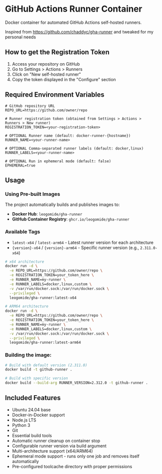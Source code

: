 # GitHub Actions Runner Container

Docker container for automated GitHub Actions self-hosted runners.

Inspired from https://github.com/chaddyc/gha-runner and tweaked for my personal needs

## How to get the Registration Token

1. Access your repository on GitHub
2. Go to Settings > Actions > Runners
3. Click on "New self-hosted runner"
4. Copy the token displayed in the "Configure" section

## Required Environment Variables

````dotenv
# GitHub repository URL
REPO_URL=https://github.com/owner/repo

# Runner registration token (obtained from Settings > Actions > Runners > New runner)
REGISTRATION_TOKEN=<your-registration-token>

# OPTIONAL Runner name (default: docker-runner-{hostname})
RUNNER_NAME=<your-runner-name>

# OPTIONAL Comma-separated runner labels (default: docker,linux)
RUNNER_LABELS=<your-runner-name>

# OPTIONAL Run in ephemeral mode (default: false)
EPHEMERAL=true

````
## Usage

### Using Pre-built Images

The project automatically builds and publishes images to:

- **Docker Hub**: `leogomide/gha-runner`
- **GitHub Container Registry**: `ghcr.io/leogomide/gha-runner`

### Available Tags

- `latest-x64` / `latest-arm64` - Latest runner version for each architecture
- `{version}-x64` / `{version}-arm64` - Specific runner version (e.g., `2.311.0-x64`)

```bash
# x64 architecture
docker run -d \
  -e REPO_URL=https://github.com/owner/repo \
  -e REGISTRATION_TOKEN=your_token_here \
  -e RUNNER_NAME=my-runner \
  -e RUNNER_LABELS=docker,linux,custom \
  -v /var/run/docker.sock:/var/run/docker.sock \
  --privileged \
  leogomide/gha-runner:latest-x64

# ARM64 architecture
docker run -d \
  -e REPO_URL=https://github.com/owner/repo \
  -e REGISTRATION_TOKEN=your_token_here \
  -e RUNNER_NAME=my-runner \
  -e RUNNER_LABELS=docker,linux,custom \
  -v /var/run/docker.sock:/var/run/docker.sock \
  --privileged \
  leogomide/gha-runner:latest-arm64
```

### Building the image:
```bash
# Build with default version (2.311.0)
docker build -t github-runner .

# Build with specific version
docker build --build-arg RUNNER_VERSION=2.312.0 -t github-runner .
```

## Included Features

- Ubuntu 24.04 base
- Docker-in-Docker support
- Node.js LTS
- Python 3
- Git
- Essential build tools
- Automatic runner cleanup on container stop
- Configurable runner version via build argument
- Multi-architecture support (x64/ARM64)
- Ephemeral mode support - runs only one job and removes itself automatically
- Pre-configured toolcache directory with proper permissions
